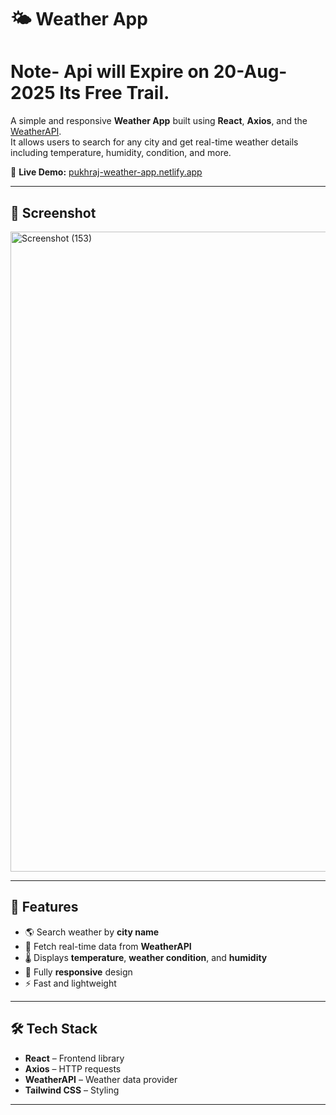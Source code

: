 # 🌤 Weather App

# Note- Api will Expire on 20-Aug-2025 Its Free Trail.

A simple and responsive **Weather App** built using **React**, **Axios**, and the [WeatherAPI](https://www.weatherapi.com/).  
It allows users to search for any city and get real-time weather details including temperature, humidity, condition, and more.

🔗 **Live Demo:** [pukhraj-weather-app.netlify.app](https://pukhraj-weather-app.netlify.app/)

---

## 📸 Screenshot

<img width="1280" height="1024" alt="Screenshot (153)" src="https://github.com/user-attachments/assets/02c6173f-f7ce-4d49-830d-b9ecc405d918" />


---


## 🚀 Features
- 🌎 Search weather by **city name**
- 📡 Fetch real-time data from **WeatherAPI**
- 🌡 Displays **temperature**, **weather condition**, and **humidity**
- 📱 Fully **responsive** design
- ⚡ Fast and lightweight

---

## 🛠 Tech Stack
- **React** – Frontend library
- **Axios** – HTTP requests
- **WeatherAPI** – Weather data provider
- **Tailwind CSS** – Styling

---
